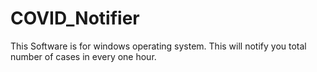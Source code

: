# COVID_Notifier
This Software is for windows operating system. This will notify you total number of cases in every one hour.
